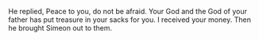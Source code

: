 He replied, Peace to you, do not be afraid. Your God and the God of your father has put treasure in your sacks for you. I received your money. Then he brought Simeon out to them.
